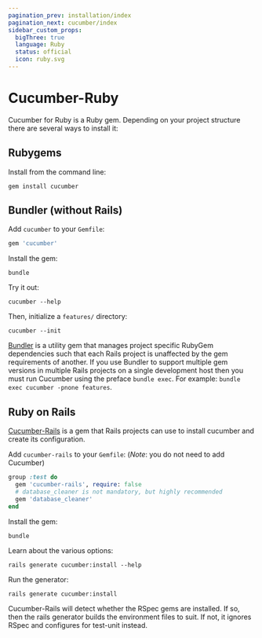 ```yaml
---
pagination_prev: installation/index
pagination_next: cucumber/index
sidebar_custom_props:
  bigThree: true
  language: Ruby
  status: official
  icon: ruby.svg
---
```


# Cucumber-Ruby

Cucumber for Ruby is a Ruby gem. Depending on your project structure there are several ways to install it:

## Rubygems

Install from the command line:

```shell
gem install cucumber
```

## Bundler (without Rails)

Add `cucumber` to your `Gemfile`:

```ruby
gem 'cucumber'
```

Install the gem:

```shell
bundle
```

Try it out:

```shell
cucumber --help
```

Then, initialize a `features/` directory:

```shell
cucumber --init
```

[Bundler](https://bundler.io/) is a utility gem that manages project specific RubyGem dependencies such that each
Rails project is unaffected by the gem requirements of another.
If you use Bundler to support multiple gem versions in multiple Rails projects on a single development host then you must
run Cucumber using the preface `bundle exec`. For example: `bundle exec cucumber -pnone features`.

## Ruby on Rails

[Cucumber-Rails](https://github.com/cucumber/cucumber-rails) is a gem that Rails projects can use to install cucumber and create its configuration.

Add `cucumber-rails` to your `Gemfile`:
(*Note*: you do not need to add Cucumber)

```ruby
group :test do
  gem 'cucumber-rails', require: false
  # database_cleaner is not mandatory, but highly recommended
  gem 'database_cleaner'
end
```

Install the gem:

```shell
bundle
```

Learn about the various options:

```shell
rails generate cucumber:install --help
```

Run the generator:

```shell
rails generate cucumber:install
```

Cucumber-Rails will detect whether the RSpec gems are installed. If so, then the rails generator builds the environment files to suit.
If not, it ignores RSpec and configures for test-unit instead.
